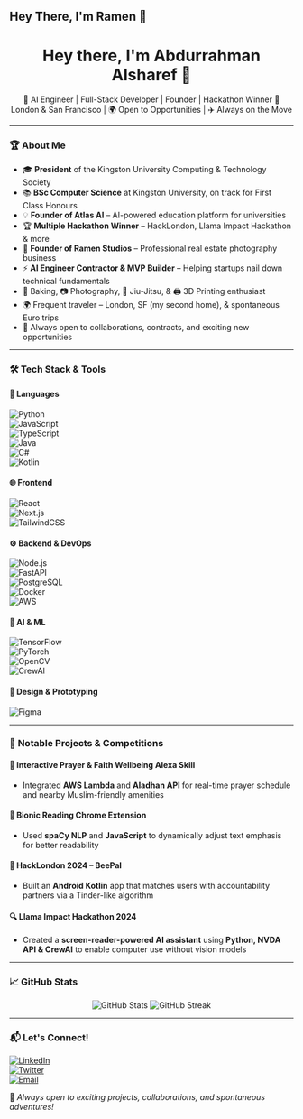 ## Hey There, I'm Ramen 👋

<h1 align="center">Hey there, I'm Abdurrahman Alsharef 👋</h1>

<p align="center">
🚀 AI Engineer | Full-Stack Developer | Founder | Hackathon Winner  
📍 London & San Francisco | 🌍 Open to Opportunities | ✈️ Always on the Move  
</p>

---

### 🏆 **About Me**  
- 🎓 **President** of the Kingston University Computing & Technology Society  
- 📚 **BSc Computer Science** at Kingston University, on track for First Class Honours  
- 💡 **Founder of Atlas AI** – AI-powered education platform for universities  
- 🏆 **Multiple Hackathon Winner** – HackLondon, Llama Impact Hackathon & more  
- 📸 **Founder of Ramen Studios** – Professional real estate photography business  
- ⚡ **AI Engineer Contractor & MVP Builder** – Helping startups nail down technical fundamentals  
- 🍰 Baking, 📷 Photography, 🥋 Jiu-Jitsu, & 🖨️ 3D Printing enthusiast  
- 🌍 Frequent traveler – London, SF (my second home), & spontaneous Euro trips  
- 🤝 Always open to collaborations, contracts, and exciting new opportunities  

---

### 🛠 **Tech Stack & Tools**  

#### 📜 **Languages**  
![Python](https://img.shields.io/badge/-Python-3776AB?style=flat&logo=python&logoColor=white)  
![JavaScript](https://img.shields.io/badge/-JavaScript-F7DF1E?style=flat&logo=javascript&logoColor=black)  
![TypeScript](https://img.shields.io/badge/-TypeScript-3178C6?style=flat&logo=typescript&logoColor=white)  
![Java](https://img.shields.io/badge/-Java-007396?style=flat&logo=java&logoColor=white)  
![C#](https://img.shields.io/badge/-C%23-239120?style=flat&logo=csharp&logoColor=white)  
![Kotlin](https://img.shields.io/badge/-Kotlin-0095D5?style=flat&logo=kotlin&logoColor=white)  

#### 🌐 **Frontend**  
![React](https://img.shields.io/badge/-React-61DAFB?style=flat&logo=react&logoColor=black)  
![Next.js](https://img.shields.io/badge/-Next.js-000000?style=flat&logo=nextdotjs&logoColor=white)  
![TailwindCSS](https://img.shields.io/badge/-Tailwind_CSS-06B6D4?style=flat&logo=tailwindcss&logoColor=white)  

#### ⚙️ **Backend & DevOps**  
![Node.js](https://img.shields.io/badge/-Node.js-339933?style=flat&logo=nodedotjs&logoColor=white)  
![FastAPI](https://img.shields.io/badge/-FastAPI-009688?style=flat&logo=fastapi&logoColor=white)  
![PostgreSQL](https://img.shields.io/badge/-PostgreSQL-336791?style=flat&logo=postgresql&logoColor=white)  
![Docker](https://img.shields.io/badge/-Docker-2496ED?style=flat&logo=docker&logoColor=white)  
![AWS](https://img.shields.io/badge/-AWS-232F3E?style=flat&logo=amazonaws&logoColor=white)  

#### 🤖 **AI & ML**  
![TensorFlow](https://img.shields.io/badge/-TensorFlow-FF6F00?style=flat&logo=tensorflow&logoColor=white)  
![PyTorch](https://img.shields.io/badge/-PyTorch-EE4C2C?style=flat&logo=pytorch&logoColor=white)  
![OpenCV](https://img.shields.io/badge/-OpenCV-5C3EE8?style=flat&logo=opencv&logoColor=white)  
![CrewAI](https://img.shields.io/badge/-CrewAI-000000?style=flat&logo=python&logoColor=white)  

#### 🎨 **Design & Prototyping**  
![Figma](https://img.shields.io/badge/-Figma-F24E1E?style=flat&logo=figma&logoColor=white)  

---

### 🚀 **Notable Projects & Competitions**  

#### 🕌 **Interactive Prayer & Faith Wellbeing Alexa Skill**  
- Integrated **AWS Lambda** and **Aladhan API** for real-time prayer schedule and nearby Muslim-friendly amenities  

#### 🧠 **Bionic Reading Chrome Extension**  
- Used **spaCy NLP** and **JavaScript** to dynamically adjust text emphasis for better readability  

#### 🐝 **HackLondon 2024 – BeePal**  
- Built an **Android Kotlin** app that matches users with accountability partners via a Tinder-like algorithm  

#### 🔍 **Llama Impact Hackathon 2024**  
- Created a **screen-reader-powered AI assistant** using **Python, NVDA API & CrewAI** to enable computer use without vision models  

---

### 📈 **GitHub Stats**  

<p align="center">
  <img src="https://github-readme-stats.vercel.app/api?narnix0=Ramen&show_icons=true&theme=radical" alt="GitHub Stats" />
  <img src="https://github-readme-streak-stats.herokuapp.com/?user=Ramen&theme=radical" alt="GitHub Streak" />
</p>

---

### 📬 **Let's Connect!**  

[![LinkedIn](https://img.shields.io/badge/-LinkedIn-0077B5?style=flat&logo=linkedin&logoColor=white)](https://linkedin.com/in/abdurrahmana)  
[![Twitter](https://img.shields.io/badge/-Twitter-1DA1F2?style=flat&logo=twitter&logoColor=white)](https://x.com/buildwithramen)  
[![Email](https://img.shields.io/badge/-Email-D14836?style=flat&logo=gmail&logoColor=white)](mailto:Ramen@ramenstudios.co.uk)  

🚀 _Always open to exciting projects, collaborations, and spontaneous adventures!_

